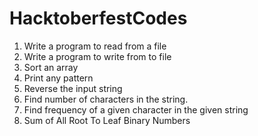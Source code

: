 # HacktoberfestCodes

1. Write a program to read from a file
2. Write a program to write from to file
3. Sort an array
4. Print any pattern
5. Reverse the input string
6. Find number of characters in the string.
7. Find frequency of a given character in the given string
8. Sum of All Root To Leaf Binary Numbers
